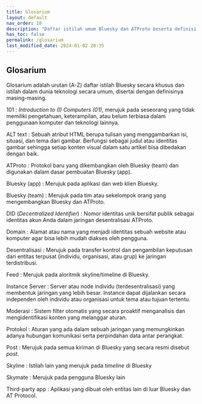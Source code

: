 ```yaml
---
title: Glosarium
layout: default
nav_order: 10
description: "Daftar istilah umum Bluesky dan ATProto beserta definisi."
has_toc: false
permalink: /glosarium
last_modified_date: 2024-01-02 20:35
---
```



## Glosarium

Glosarium adalah urutan (A-Z) daftar istilah Bluesky secara khusus dan istilah dalam dunia teknologi secara umum, disertai dengan definisinya masing-masing.

101
: *Introduction to (I) Computers (01)*, merujuk pada seseorang yang tidak memiliki pengetahuan, keterampilan, atau belum terbiasa dalam penggunaan komputer dan teknologi lainnya.

ALT text
: Sebuah atribut HTML berupa tulisan yang menggambarkan isi, situasi, dan tema dari gambar. Berfungsi sebagai judul atau identitas gambar sehingga setiap konten visual dalam satu artikel bisa dibedakan dengan baik.

ATProto
: Protokol baru yang dikembangkan oleh Bluesky (team) dan digunakan dalam dasar pembuatan Bluesky (app).

Bluesky (app)
: Merujuk pada aplikasi dan web klien Bluesky.

Bluesky (team)
: Merujuk pada tim atau sekelompok orang yang mengembangkan Bluesky dan ATProto.

DID (*Decentralized Identifier*)
: Nomor identitas unik bersifat publik sebagai identitas akun Anda dalam jaringan desentralisasi ATProto.

Domain
: Alamat atau nama yang menjadi identitas sebuah website atau komputer agar bisa lebih mudah diakses oleh pengguna.

Desentralisasi
: Merujuk pada transfer kontrol dan pengambilan keputusan dari entitas terpusat (individu, organisasi, atau grup) ke jaringan terdistribusi.

Feed
: Merujuk pada aloritmik skyline/timeline di Bluesky.

Instance Server
: Server atau node individu (terdesentralisasi) yang membentuk jaringan yang lebih besar. Instance dapat dijalankan secara independen oleh individu atau organisasi untuk tema atau tujuan tertentu.

Moderasi
: Sistem filter otomatis yang secara proaktif menganalisis dan mengidentifikasi konten yang melanggar aturan.

Protokol
: Aturan yang ada dalam sebuah jaringan yang memungkinkan adanya hubungan komunikasi serta perpindahan data antar perangkat.

Post
: Merujuk pada semua kiriman di Bluesky yang secara resmi disebut *post*.

Skyline
: Istilah lain yang merujuk pada *timeline* di Bluesky

Skymate
: Merujuk pada pengguna Bluesky lain

Third-party app
: Aplikasi yang dibuat oleh entitas lain di luar Bluesky dan AT Protocol.